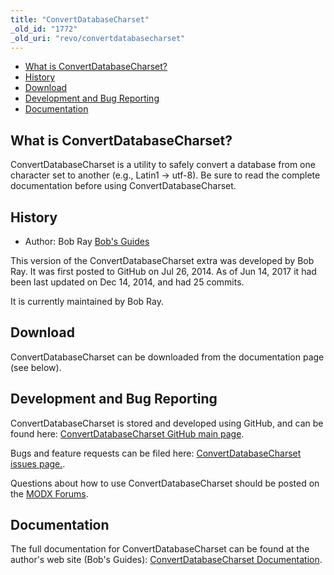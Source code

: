 ```yaml
---
title: "ConvertDatabaseCharset"
_old_id: "1772"
_old_uri: "revo/convertdatabasecharset"
---
```


- [What is ConvertDatabaseCharset?](#ConvertDatabaseCharset-WhatisSimpleSearch%3F)
- [History](#ConvertDatabaseCharset-History)
- [Download](#ConvertDatabaseCharset-Download)
- [Development and Bug Reporting](#ConvertDatabaseCharset-DevelopmentandBugReporting)
- [Documentation](#ConvertDatabaseCharset-Documentation)
 
## What is ConvertDatabaseCharset?

ConvertDatabaseCharset is a utility to safely convert a database from one character set to another (e.g., Latin1 -> utf-8). Be sure to read the complete documentation before using ConvertDatabaseCharset.

## History

- Author: Bob Ray [Bob's Guides](https://bobsguides.com)

 This version of the ConvertDatabaseCharset extra was developed by Bob Ray. It was first posted to GitHub on Jul 26, 2014. As of Jun 14, 2017 it had been last updated on Dec 14, 2014, and had 25 commits.

It is currently maintained by Bob Ray.

## Download

 ConvertDatabaseCharset can be downloaded from the documentation page (see below).

## Development and Bug Reporting 

 ConvertDatabaseCharset is stored and developed using GitHub, and can be found here: [ConvertDatabaseCharset GitHub main page](https://github.com/BobRay/ConvertDatabaseCharset).

 Bugs and feature requests can be filed here: [ConvertDatabaseCharset issues page.](https://github.com/BobRay/ConvertDatabaseCharset/issues).

Questions about how to use ConvertDatabaseCharset should be posted on the [MODX Forums](https://forums.modx.com).

## Documentation

 The full documentation for ConvertDatabaseCharset can be found at the author's web site (Bob's Guides): [ConvertDatabaseCharset Documentation](https://bobsguides.com/convert-db-utf8.html).